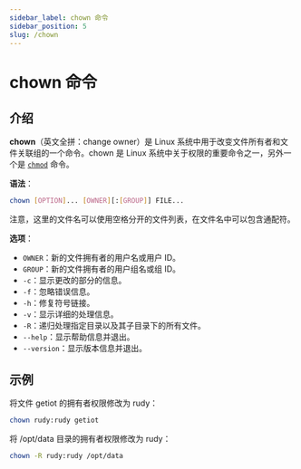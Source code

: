 ```yaml
---
sidebar_label: chown 命令
sidebar_position: 5
slug: /chown
---
```


# chown 命令



## 介绍

**chown**（英文全拼：change owner）是 Linux 系统中用于改变文件所有者和文件关联组的一个命令。chown 是 Linux 系统中关于权限的重要命令之一，另外一个是 [`chmod`](/linux-command/chmod) 命令。

**语法**：

```bash
chown [OPTION]... [OWNER][:[GROUP]] FILE...
```

注意，这里的文件名可以使用空格分开的文件列表，在文件名中可以包含通配符。

**选项**：

- `OWNER`：新的文件拥有者的用户名或用户 ID。
- `GROUP`：新的文件拥有者的用户组名或组 ID。
- `-c`：显示更改的部分的信息。
- `-f`：忽略错误信息。
- `-h`：修复符号链接。
- `-v`：显示详细的处理信息。
- `-R`：递归处理指定目录以及其子目录下的所有文件。
- `--help`：显示帮助信息并退出。
- `--version`：显示版本信息并退出。



## 示例

将文件 getiot 的拥有者权限修改为 rudy：

```bash
chown rudy:rudy getiot
```

将 /opt/data 目录的拥有者权限修改为 rudy：

```bash
chown -R rudy:rudy /opt/data
```


